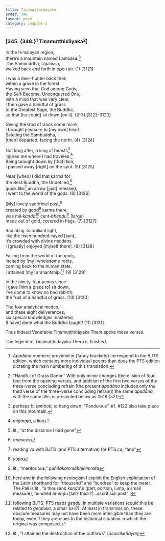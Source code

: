 ```yaml
---
title: Tiṇamuṭṭhidāyaka
order: 348
layout: poem
category: chapter-3
---
```


### \[345. {348.}[^1] Tiṇamuṭṭhidāyaka[^2]\]

In the Himalayan region,  
there’s a mountain named Lambaka.[^3]  
The Sambuddha, Upatissa,  
walked back and forth in open air. (1) \[3121\]

I was a deer-hunter back then,  
within a grove in the forest.  
Having seen that God among Gods,  
the Self-Become, Unconquered One,  
with a mind that was very clear,  
I then gave a handful of grass  
to the Greatest Sage, the Buddha,  
so that \[he could\] sit down \[on it\]. (2-3) \[3122-3123\]

Giving the God of Gods some more,  
I brought pleasure to \[my own\] heart.  
Saluting the Sambuddha, I  
\[then\] departed, facing the north. (4) \[3124\]

Not long after, a king of beasts[^4]  
injured me where I had traveled.[^5]  
Being brought down by \[that\] lion,  
I passed away \[right\] on the spot. (5) \[3125\]

Near \[when\] I did that karma for  
the Best Buddha, the Undefiled,[^6]  
quick like[^7] an arrow \[just\] released,  
I went to the world of the gods. (6) \[3126\]

\[My\] lovely sacrificial post,[^8]  
created by good[^9] karma there,  
was mil-*kaṇḍa*[^10] cent-*bheṇḍu*[^11] \[large\]  
made out of gold, covered in flags. (7) \[3127\]

Radiating its brilliant light,  
like the risen hundred-rayed \[sun\],  
it’s crowded with divine maidens.  
I \[greatly\] enjoyed \[myself there\]. (8) \[3128\]

Falling from the world of the gods,  
incited by \[my\] wholesome roots,  
coming back to the human state,  
I attained \[my\] arahantship.[^12] (9) \[3129\]

In the ninety-four aeons since  
I gave \[him a place to\] sit down,  
I’ve come to know no bad rebirth:  
the fruit of a handful of grass. (10) \[3130\]

The four analytical modes,  
and these eight deliverances,  
six special knowledges mastered,  
\[I have\] done what the Buddha taught! (11) \[3131\]

Thus indeed Venerable Tiṇamuṭṭhidāyaka Thera spoke these verses.

The legend of Tiṇamuṭṭhidāyaka Thera is finished.

[^1]: *Apadāna* numbers provided in {fancy brackets} correspond to the BJTS edition, which contains more individual poems than does the PTS edition dictating the main numbering of this translation.

[^2]: “Handful of Grass Donor.” With only minor changes (the elision of four feet from the opening verses, and addition of the first two verses of the three-verse concluding refrain \[the present *apadāna* includes only the third verse of the three-verse concluding refrain\]) the same *apadāna*, with the same title, is presented below as \#518 {521}

[^3]: perhaps fr. *lambati*, to hang down, “Pendulous”. \#1, \#122 also take place on this mountain.

[^4]: *migarājā*, a lion

[^5]: lit., “at the distance I had gone”

[^6]: *anāsava*

[^7]: reading *va* with BJTS (and PTS alternative) for PTS *ca*, “and”

[^8]: *yūpa*

[^9]: lit., “meritorious,” *puññakammâbhinimmita*

[^10]: here and in the following neologism I exploit the English exploitation of the Latin shorthand for “thousand” and “hundred” to keep the meter. The Pali is lit., “a thousand *kaṇḍa*\s (part, portion, lump, a small measure), hundred *bheṇḍu* \[tall? thick?\]…sacrificial post” .

[^11]: following BJTS; PTS reads *geṇḍu*, in multiple variations (could this be related to *geṇḍuka*, a small ball?). At least in transmission, these obscure measures may not have been more intelligible than they are today, even if they are clues to the historical situation in which the original was composed.

[^12]: lit., “I attained the destruction of the outflows” (*āsavakkhayaŋ*)

